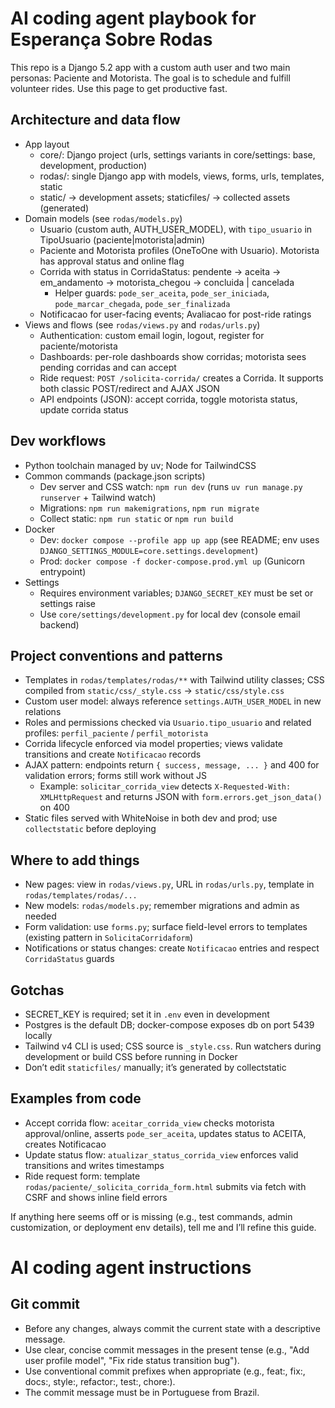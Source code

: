 # AI coding agent playbook for Esperança Sobre Rodas

This repo is a Django 5.2 app with a custom auth user and two main personas: Paciente and Motorista. The goal is to schedule and fulfill volunteer rides. Use this page to get productive fast.

## Architecture and data flow

- App layout
  - core/: Django project (urls, settings variants in core/settings: base, development, production)
  - rodas/: single Django app with models, views, forms, urls, templates, static
  - static/ -> development assets; staticfiles/ -> collected assets (generated)
- Domain models (see `rodas/models.py`)
  - Usuario (custom auth, AUTH_USER_MODEL), with `tipo_usuario` in TipoUsuario (paciente|motorista|admin)
  - Paciente and Motorista profiles (OneToOne with Usuario). Motorista has approval status and online flag
  - Corrida with status in CorridaStatus: pendente → aceita → em_andamento → motorista_chegou → concluida | cancelada
    - Helper guards: `pode_ser_aceita`, `pode_ser_iniciada`, `pode_marcar_chegada`, `pode_ser_finalizada`
  - Notificacao for user-facing events; Avaliacao for post-ride ratings
- Views and flows (see `rodas/views.py` and `rodas/urls.py`)
  - Authentication: custom email login, logout, register for paciente/motorista
  - Dashboards: per-role dashboards show corridas; motorista sees pending corridas and can accept
  - Ride request: `POST /solicita-corrida/` creates a Corrida. It supports both classic POST/redirect and AJAX JSON
  - API endpoints (JSON): accept corrida, toggle motorista status, update corrida status

## Dev workflows

- Python toolchain managed by uv; Node for TailwindCSS
- Common commands (package.json scripts)
  - Dev server and CSS watch: `npm run dev` (runs `uv run manage.py runserver` + Tailwind watch)
  - Migrations: `npm run makemigrations`, `npm run migrate`
  - Collect static: `npm run static` or `npm run build`
- Docker
  - Dev: `docker compose --profile app up app` (see README; env uses `DJANGO_SETTINGS_MODULE=core.settings.development`)
  - Prod: `docker compose -f docker-compose.prod.yml up` (Gunicorn entrypoint)
- Settings
  - Requires environment variables; `DJANGO_SECRET_KEY` must be set or settings raise
  - Use `core/settings/development.py` for local dev (console email backend)

## Project conventions and patterns

- Templates in `rodas/templates/rodas/**` with Tailwind utility classes; CSS compiled from `static/css/_style.css` → `static/css/style.css`
- Custom user model: always reference `settings.AUTH_USER_MODEL` in new relations
- Roles and permissions checked via `Usuario.tipo_usuario` and related profiles: `perfil_paciente` / `perfil_motorista`
- Corrida lifecycle enforced via model properties; views validate transitions and create `Notificacao` records
- AJAX pattern: endpoints return `{ success, message, ... }` and 400 for validation errors; forms still work without JS
  - Example: `solicitar_corrida_view` detects `X-Requested-With: XMLHttpRequest` and returns JSON with `form.errors.get_json_data()` on 400
- Static files served with WhiteNoise in both dev and prod; use `collectstatic` before deploying

## Where to add things

- New pages: view in `rodas/views.py`, URL in `rodas/urls.py`, template in `rodas/templates/rodas/...`
- New models: `rodas/models.py`; remember migrations and admin as needed
- Form validation: use `forms.py`; surface field-level errors to templates (existing pattern in `SolicitaCorridaform`)
- Notifications or status changes: create `Notificacao` entries and respect `CorridaStatus` guards

## Gotchas

- SECRET_KEY is required; set it in `.env` even in development
- Postgres is the default DB; docker-compose exposes db on port 5439 locally
- Tailwind v4 CLI is used; CSS source is `_style.css`. Run watchers during development or build CSS before running in Docker
- Don’t edit `staticfiles/` manually; it’s generated by collectstatic

## Examples from code

- Accept corrida flow: `aceitar_corrida_view` checks motorista approval/online, asserts `pode_ser_aceita`, updates status to ACEITA, creates Notificacao
- Update status flow: `atualizar_status_corrida_view` enforces valid transitions and writes timestamps
- Ride request form: template `rodas/paciente/_solicita_corrida_form.html` submits via fetch with CSRF and shows inline field errors

If anything here seems off or is missing (e.g., test commands, admin customization, or deployment env details), tell me and I’ll refine this guide.

# AI coding agent instructions

## Git commit

- Before any changes, always commit the current state with a descriptive message.
- Use clear, concise commit messages in the present tense (e.g., "Add user profile model", "Fix ride status transition bug").
- Use conventional commit prefixes when appropriate (e.g., feat:, fix:, docs:, style:, refactor:, test:, chore:).
- The commit message must be in Portuguese from Brazil.

